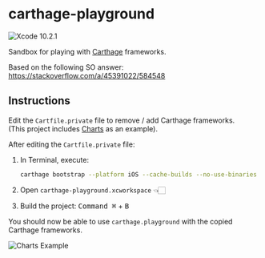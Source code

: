 # carthage-playground

![Xcode 10.2.1](https://img.shields.io/badge/Xcode-10.2.1-blue.svg)

Sandbox for playing with [Carthage](https://github.com/Carthage/Carthage) frameworks.

Based on the following SO answer: https://stackoverflow.com/a/45391022/584548

## Instructions
  
Edit the `Cartfile.private` file to remove / add Carthage frameworks.  
(This project includes [Charts](https://github.com/danielgindi/Charts) as an example).

After editing the `Cartfile.private` file:

1. In Terminal, execute:

	```sh
	carthage bootstrap --platform iOS --cache-builds --no-use-binaries
	```

2. Open `carthage-playground.xcworkspace` 👈🏻

3. Build the project: <kbd>Command ⌘</kbd> + <kbd>B</kbd>

You should now be able to use `carthage.playground` with the copied Carthage frameworks.

![Charts Example](https://raw.githubusercontent.com/backslash-f/carthage-playground/master/charts-example.png)
